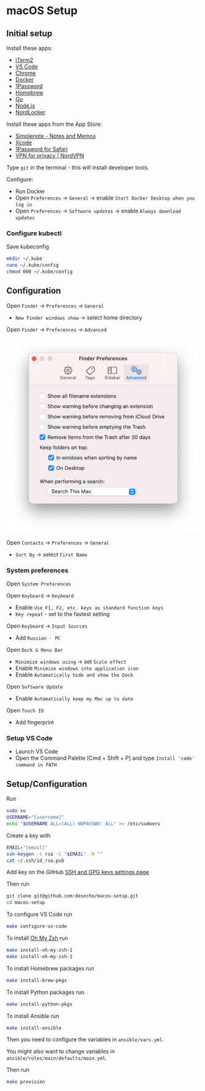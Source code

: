 # macOS Setup

## Initial setup

Install these apps:

* [iTerm2](http://www.iterm2.com/)
* [VS Code](https://code.visualstudio.com/)
* [Chrome](https://www.google.com/intl/en/chrome/browser/)
* [Docker](https://docs.docker.com/engine/install/)
* [1Password](https://1password.com/)
* [Homebrew](http://brew.sh/)
* [Go](https://go.dev/dl/)
* [Node.js](https://nodejs.org/en/)
* [NordLocker](https://nordlocker.com/download/mac/)

Install these apps from the App Store:

* [Simplenote - Notes and Memos](https://apps.apple.com/ca/app/simplenote-notes-and-memos/id692867256?mt=12)
* [Xcode](https://apps.apple.com/ca/app/xcode/id497799835?mt=12)
* [1Password for Safari](https://apps.apple.com/ca/app/1password-for-safari/id1569813296?mt=12)
* [VPN for privacy | NordVPN](https://apps.apple.com/ca/app/vpn-for-privacy-nordvpn/id905953485)

Type `git` in the terminal - this will install developer tools.

Configure:

* Run Docker
* Open `Preferences` → `General` → enable `Start Docker Desktop when you log in`
* Open `Preferences` → `Software updates` → enable `Always download updates`

### Configure kubectl

Save kubeconfig

```bash
mkdir ~/.kube
nano ~/.kube/config
chmod 600 ~/.kube/config
```

## Configuration

Open `Finder` → `Preferences` → `General`

* `New Finder windows show` → select home directory

Open `Finder` → `Preferences` → `Advanced`

![Finder preferences advanced](images/finder-preferences-advanced.png)

Open `Contacts` → `Preferences` → `General`

* `Sort By` → select `First Name`

### System preferences

Open `System Preferences`

Open `Keyboard` → `Keyboard`

* Enable `Use F1, F2, etc. keys as standard function keys`
* `Key repeat` - set to the fastest setting

Open `Keyboard` → `Input Sources`

* Add `Russian - PC`

Open `Dock & Menu Bar`

* `Minimize windows using` → set `Scale effect`
* Enable `Minimize windows into application icon`
* Enable `Automatically hide and show the Dock`

Open `Software Update`

* Enable `Automatically keep my Mac up to date`

Open `Touch ID`

* Add fingerprint

### Setup VS Code

* Launch VS Code
* Open the Command Palette [Cmd + Shift + P] and type `Install 'code' command in PATH`

## Setup/Configuration

Run

```bash
sudo su
USERNAME="[username]"
echo "$USERNAME ALL=(ALL) NOPASSWD: ALL" >> /etc/sudoers
```

Create a key with

```bash
EMAIL="[email]"
ssh-keygen -t rsa -C "$EMAIL" -N ""
cat ~/.ssh/id_rsa.pub
```

Add key on the GitHub [SSH and GPG keys settings page](https://github.com/settings/keys)

Then run

```bash
git clone git@github.com:desecho/macos-setup.git
cd macos-setup
```

To configure VS Code run

```bash
make configure-vs-code
```

To install [Oh My Zsh](https://github.com/robbyrussell/oh-my-zsh) run

```bash
make install-oh-my-zsh-1
make install-oh-my-zsh-2
```

To install Homebrew packages run

```bash
make install-brew-pkgs
```

To install Python packages run

```bash
make install-python-pkgs
```

To install Ansible run

```bash
make install-ansible
```

Then you need to configure the variables in `ansible/vars.yml`.

You might also want to change variables in `ansible/roles/main/defaults/main.yml`.

Then run

```bash
make provision
```

